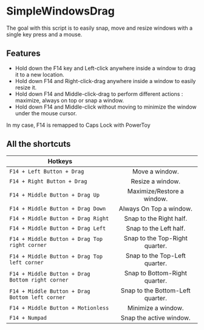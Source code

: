 # SimpleWindowsDrag
The goal with this script is to easily snap, move and resize windows with a single key press and a mouse.
## Features
- Hold down the F14 key and Left-click anywhere inside a window to drag it to a new location.
- Hold down F14 and Right-click-drag anywhere inside a window to easily resize it.
- Hold down F14 and Middle-click-drag to perform different actions : maximize, always on top or snap a window.
- Hold down F14 and Middle-click without moving to minimize the window under the mouse cursor.

In my case, F14 is remapped to Caps Lock with PowerToy
## All the shortcuts

| Hotkeys      |       |
|---    |:-:    |
|`F14 + Left Button + Drag`|Move a window.|
|`F14 + Right Button + Drag`|Resize a window.|
|`F14 + Middle Button + Drag Up`|Maximize/Restore a window.|
|`F14 + Middle Button + Drag Down`|Always On Top a window.|
|`F14 + Middle Button + Drag Right`|Snap to the Right half.|
|`F14 + Middle Button + Drag Left`|Snap to the Left half.|
|`F14 + Middle Button + Drag Top right corner`|Snap to the Top-Right quarter.|
|`F14 + Middle Button + Drag Top left corner`|Snap to the Top-Left quarter.|
|`F14 + Middle Button + Drag Bottom right corner`|Snap to Bottom-Right quarter.|
|`F14 + Middle Button + Drag Bottom left corner`|Snap to the Bottom-Left quarter.|
|`F14 + Middle Button + Motionless`|Minimize a window.|
|`F14 + Numpad`|Snap the active window.|
